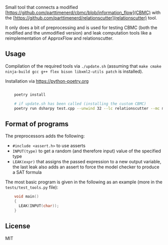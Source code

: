 Small tool that connects a modified [https://github.com/parttimenerd/cbmc/blob/information_flow](CBMC)
with the [https://github.com/parttimenerd/relationscutter](relationscutter) tool.

It only does a bit of preprocessing and is used for testing CBMC (both the modified and the unmodified version)
and leak computation tools like a reimplementation of ApproxFlow and relationscutter.

Usage
------------

Compilation of the required tools via `./update.sh`
(assuming that `make cmake ninja-build gcc g++ flex bison libxml2-utils patch` is installed).

Installation via https://python-poetry.org

```sh

    poetry install

    # if update.sh has been called (installing the custom CBMC)
    poetry run dsharpy test.cpp --unwind 32 --lc relationscutter --mc modified_cbmc
```

Format of programs
------------------
The preprocessors adds the following:

- `#include <assert.h>` to use asserts
- `INPUT(type)` to get a random (and therefore input) value of the specified type
- `LEAK(expr)` that assigns the passed expression to a new output variable, the last leak also adds an assert
  to force the model checker to produce a SAT formula

The most basic program is given in the following as an example (more in the `tests/test_tools.py` file):

```cpp
    void main()
    {
      LEAK(INPUT(char));
    }
```

License
-------
MIT